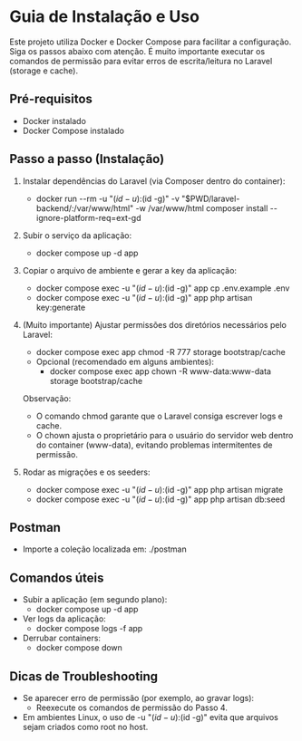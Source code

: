 # Guia de Instalação e Uso

Este projeto utiliza Docker e Docker Compose para facilitar a configuração. Siga os passos abaixo com atenção. É muito importante executar os comandos de permissão para evitar erros de escrita/leitura no Laravel (storage e cache).

## Pré-requisitos
- Docker instalado
- Docker Compose instalado

## Passo a passo (Instalação)
1. Instalar dependências do Laravel (via Composer dentro do container):
   - docker run --rm -u "$(id -u):$(id -g)" -v "$PWD/laravel-backend/:/var/www/html" -w /var/www/html composer install --ignore-platform-req=ext-gd

2. Subir o serviço da aplicação:
   - docker compose up -d app

3. Copiar o arquivo de ambiente e gerar a key da aplicação:
   - docker compose exec -u "$(id -u):$(id -g)" app cp .env.example .env
   - docker compose exec -u "$(id -u):$(id -g)" app php artisan key:generate

4. (Muito importante) Ajustar permissões dos diretórios necessários pelo Laravel:
   - docker compose exec app chmod -R 777 storage bootstrap/cache
   - Opcional (recomendado em alguns ambientes):
     - docker compose exec app chown -R www-data:www-data storage bootstrap/cache

   Observação:
   - O comando chmod garante que o Laravel consiga escrever logs e cache.
   - O chown ajusta o proprietário para o usuário do servidor web dentro do container (www-data), evitando problemas intermitentes de permissão.

5. Rodar as migrações e os seeders:
   - docker compose exec -u "$(id -u):$(id -g)" app php artisan migrate
   - docker compose exec -u "$(id -u):$(id -g)" app php artisan db:seed

## Postman
- Importe a coleção localizada em: ./postman

## Comandos úteis
- Subir a aplicação (em segundo plano):
  - docker compose up -d app
- Ver logs da aplicação:
  - docker compose logs -f app
- Derrubar containers:
  - docker compose down

## Dicas de Troubleshooting
- Se aparecer erro de permissão (por exemplo, ao gravar logs):
  - Reexecute os comandos de permissão do Passo 4.
- Em ambientes Linux, o uso de -u "$(id -u):$(id -g)" evita que arquivos sejam criados como root no host.
